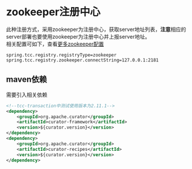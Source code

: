# zookeeper注册中心

此种注册方式，采用zookeeper为注册中心，获取server地址列表，**注意**相应的server部署也要使用zookeeper为注册中心并上报server地址。      
相关配置可如下，查看[更多zookeeper配置](/zh-cn/docs/tutorial/configurations.html#zookeeperregistryproperties)  
```properties
spring.tcc.registry.registryType=zookeeper	
spring.tcc.registry.zookeeper.connectString=127.0.0.1:2181	

```


## maven依赖
需要引入相关依赖
```xml
<!--tcc-transaction中测试使用版本为2.11.1-->
<dependency>
    <groupId>org.apache.curator</groupId>
    <artifactId>curator-framework</artifactId>
    <version>${curator.version}</version>
</dependency>
<dependency>
    <groupId>org.apache.curator</groupId>
    <artifactId>curator-recipes</artifactId>
    <version>${curator.version}</version>
</dependency>
```
